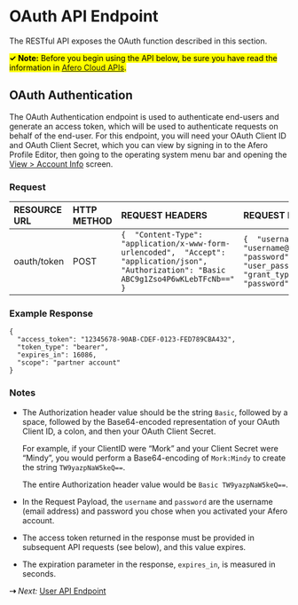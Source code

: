 # OAuth API Endpoint

The RESTful API exposes the OAuth function described in this section.

<mark>**&check; Note:**   Before you begin using the API below, be sure you have read the information in [Afero Cloud APIs](../CloudAPIs).</mark>



## OAuth Authentication

The OAuth Authentication endpoint is used to authenticate end-users and generate an access token, which will be used to authenticate requests on behalf of the end-user. For this endpoint, you will need your OAuth Client ID and OAuth Client Secret, which you can view by signing in to the Afero Profile Editor, then going to the operating system menu bar and opening the [View > Account Info](../SelectProject#APE-MyAccount) screen.

### Request

| RESOURCE URL | HTTP METHOD | REQUEST HEADERS                                              | REQUEST PAYLOAD                                              |
| :----------- | :---------- | :----------------------------------------------------------- | :----------------------------------------------------------- |
| oauth/token  | POST        | `{  "Content-Type": "application/x-www-form-urlencoded",  "Accept": "application/json",  "Authorization": "Basic ABC9g1Zso4P6wKLebTFcNb==" }` | `{  "username": "username@example.io",  "password": "user_password",  "grant_type": "password" }` |

### Example Response

```
{
  "access_token": "12345678-90AB-CDEF-0123-FED789CBA432",
  "token_type": "bearer",
  "expires_in": 16086,
  "scope": "partner account"
}
```

### Notes

- The Authorization header value should be the string `Basic`, followed by a space, followed by the Base64-encoded representation of your OAuth Client ID, a colon, and then your OAuth Client Secret.

    For example, if your ClientID were “Mork” and your Client Secret were “Mindy”, you would perform a Base64-encoding of `Mork:Mindy` to create the string `TW9yazpNaW5keQ==`.

    The entire Authorization header value would be `Basic TW9yazpNaW5keQ==`.

- In the Request Payload, the `username` and `password` are the username (email address) and password you chose when you activated your Afero account.

- The access token returned in the response must be provided in subsequent API requests (see below), and this value expires.

- The expiration parameter in the response, `expires_in`, is measured in seconds.

 **&#8674;** *Next:* [User API Endpoint](../API-UserEndpoints)
